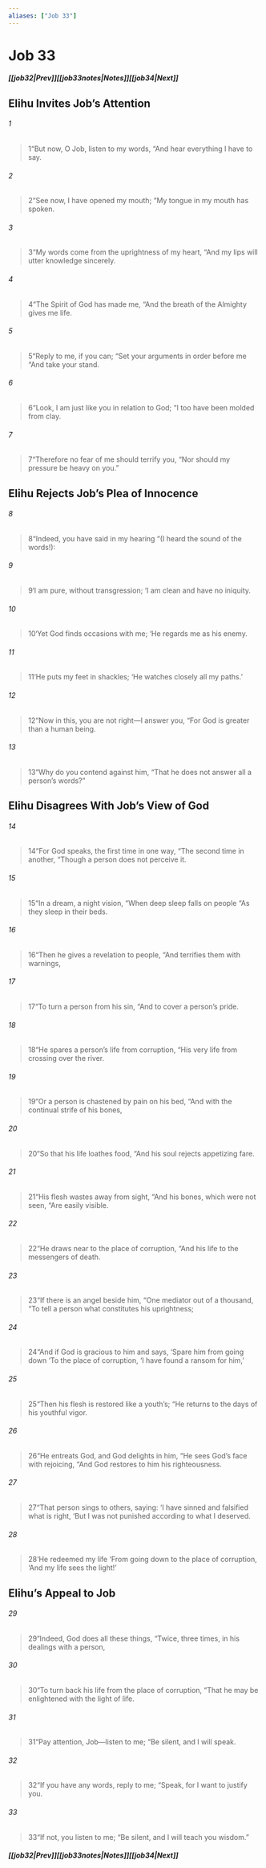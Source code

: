 ```yaml
---
aliases: ["Job 33"]
---
```

# Job 33
##### <span class=arrow-left></span>[[job32|Prev]]<span class=navigation-separator></span>[[job33notes|Notes]]<span class=navigation-separator></span>[[job34|Next]]<span class=arrow-right></span>
## Elihu Invites Job’s Attention
###### 1
><span class=verse-first-poetry>1</span><span class=poetry-quote-double>“</span>But now, O Job, listen to my words,
><span class=poetry-quote-double>“</span>And hear everything I have to say.
###### 2
><span class=verse-body-poetry>2</span><span class=poetry-quote-double>“</span>See now, I have opened my mouth;
><span class=poetry-quote-double>“</span>My tongue in my mouth has spoken.
###### 3
><span class=verse-body-poetry>3</span><span class=poetry-quote-double>“</span>My words come from the uprightness of my heart,
><span class=poetry-quote-double>“</span>And my lips will utter knowledge sincerely.
###### 4
><span class=verse-body-poetry>4</span><span class=poetry-quote-double>“</span>The Spirit of God has made me,
><span class=poetry-quote-double>“</span>And the breath of the Almighty gives me life.
###### 5
><span class=verse-body-poetry>5</span><span class=poetry-quote-double>“</span>Reply to me, if you can;
><span class=poetry-quote-double>“</span>Set your arguments in order before me
><span class=poetry-quote-double>“</span>And take your stand.
###### 6
><span class=verse-body-poetry>6</span><span class=poetry-quote-double>“</span>Look, I am just like you in relation to God;
><span class=poetry-quote-double>“</span>I too have been molded from clay.
###### 7
><span class=verse-body-poetry>7</span><span class=poetry-quote-double>“</span>Therefore no fear of me should terrify you,
><span class=poetry-quote-double>“</span>Nor should my pressure be heavy on you.”
## Elihu Rejects Job’s Plea of Innocence
###### 8
><span class=verse-first-poetry>8</span><span class=poetry-quote-double>“</span>Indeed, you have said in my hearing
><span class=poetry-quote-double>“</span>(I heard the sound of the words!):
###### 9
><span class=verse-body-poetry>9</span><span class=poetry-quote-single>‘</span>I am pure, without transgression;
><span class=poetry-quote-single>‘</span>I am clean and have no iniquity.
###### 10
><span class=verse-body-poetry>10</span><span class=poetry-quote-single>‘</span>Yet God finds occasions with me;
><span class=poetry-quote-single>‘</span>He regards me as his enemy.
###### 11
><span class=verse-body-poetry>11</span><span class=poetry-quote-single>‘</span>He puts my feet in shackles;
><span class=poetry-quote-single>‘</span>He watches closely all my paths.’
###### 12
><span class=verse-body-poetry>12</span><span class=poetry-quote-double>“</span>Now in this, you are not right—I answer you,
><span class=poetry-quote-double>“</span>For God is greater than a human being.
<div class=paragraph-break></div>

###### 13
><span class=verse-first-poetry>13</span><span class=poetry-quote-double>“</span>Why do you contend against him,
><span class=poetry-quote-double>“</span>That he does not answer all a person’s words?”
## Elihu Disagrees With Job’s View of God
###### 14
><span class=verse-body-poetry>14</span><span class=poetry-quote-double>“</span>For God speaks, the first time in one way,
><span class=poetry-quote-double>“</span>The second time in another,
><span class=poetry-quote-double>“</span>Though a person does not perceive it.
###### 15
><span class=verse-body-poetry>15</span><span class=poetry-quote-double>“</span>In a dream, a night vision,
><span class=poetry-quote-double>“</span>When deep sleep falls on people
><span class=poetry-quote-double>“</span>As they sleep in their beds.
###### 16
><span class=verse-body-poetry>16</span><span class=poetry-quote-double>“</span>Then he gives a revelation to people,
><span class=poetry-quote-double>“</span>And terrifies them with warnings,
###### 17
><span class=verse-body-poetry>17</span><span class=poetry-quote-double>“</span>To turn a person from his sin,
><span class=poetry-quote-double>“</span>And to cover a person’s pride.
###### 18
><span class=verse-body-poetry>18</span><span class=poetry-quote-double>“</span>He spares a person’s life from corruption,
><span class=poetry-quote-double>“</span>His very life from crossing over the river.
<div class=paragraph-break></div>

###### 19
><span class=verse-first-poetry>19</span><span class=poetry-quote-double>“</span>Or a person is chastened by pain on his bed,
><span class=poetry-quote-double>“</span>And with the continual strife of his bones,
###### 20
><span class=verse-body-poetry>20</span><span class=poetry-quote-double>“</span>So that his life loathes food,
><span class=poetry-quote-double>“</span>And his soul rejects appetizing fare.
###### 21
><span class=verse-body-poetry>21</span><span class=poetry-quote-double>“</span>His flesh wastes away from sight,
><span class=poetry-quote-double>“</span>And his bones, which were not seen,
><span class=poetry-quote-double>“</span>Are easily visible.
###### 22
><span class=verse-body-poetry>22</span><span class=poetry-quote-double>“</span>He draws near to the place of corruption,
><span class=poetry-quote-double>“</span>And his life to the messengers of death.
<div class=paragraph-break></div>

###### 23
><span class=verse-first-poetry>23</span><span class=poetry-quote-double>“</span>If there is an angel beside him,
><span class=poetry-quote-double>“</span>One mediator out of a thousand,
><span class=poetry-quote-double>“</span>To tell a person what constitutes his uprightness;
###### 24
><span class=verse-body-poetry>24</span><span class=poetry-quote-double>“</span>And if God is gracious to him and says,
><span class=poetry-quote-single>‘</span>Spare him from going down
><span class=poetry-quote-single>‘</span>To the place of corruption,
><span class=poetry-quote-single>‘</span>I have found a ransom for him,’
###### 25
><span class=verse-body-poetry>25</span><span class=poetry-quote-double>“</span>Then his flesh is restored like a youth’s;
><span class=poetry-quote-double>“</span>He returns to the days of his youthful vigor.
###### 26
><span class=verse-body-poetry>26</span><span class=poetry-quote-double>“</span>He entreats God, and God delights in him,
><span class=poetry-quote-double>“</span>He sees God’s face with rejoicing,
><span class=poetry-quote-double>“</span>And God restores to him his righteousness.
###### 27
><span class=verse-body-poetry>27</span><span class=poetry-quote-double>“</span>That person sings to others, saying:
><span class=poetry-quote-single>‘</span>I have sinned and falsified what is right,
><span class=poetry-quote-single>‘</span>But I was not punished according to what I deserved.
###### 28
><span class=verse-body-poetry>28</span><span class=poetry-quote-single>‘</span>He redeemed my life
><span class=poetry-quote-single>‘</span>From going down to the place of corruption,
><span class=poetry-quote-single>‘</span>And my life sees the light!’
## Elihu’s Appeal to Job
###### 29
><span class=verse-first-poetry>29</span><span class=poetry-quote-double>“</span>Indeed, God does all these things,
><span class=poetry-quote-double>“</span>Twice, three times, in his dealings with a person,
###### 30
><span class=verse-body-poetry>30</span><span class=poetry-quote-double>“</span>To turn back his life from the place of corruption,
><span class=poetry-quote-double>“</span>That he may be enlightened with the light of life.
###### 31
><span class=verse-body-poetry>31</span><span class=poetry-quote-double>“</span>Pay attention, Job—listen to me;
><span class=poetry-quote-double>“</span>Be silent, and I will speak.
###### 32
><span class=verse-body-poetry>32</span><span class=poetry-quote-double>“</span>If you have any words, reply to me;
><span class=poetry-quote-double>“</span>Speak, for I want to justify you.
###### 33
><span class=verse-body-poetry>33</span><span class=poetry-quote-double>“</span>If not, you listen to me;
><span class=poetry-quote-double>“</span>Be silent, and I will teach you wisdom.”
##### <span class=arrow-left></span>[[job32|Prev]]<span class=navigation-separator></span>[[job33notes|Notes]]<span class=navigation-separator></span>[[job34|Next]]<span class=arrow-right></span>